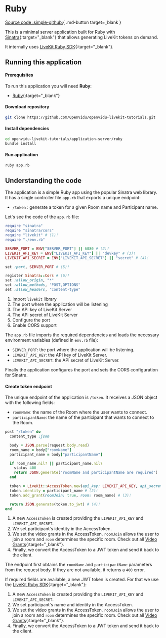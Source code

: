 # Ruby

[Source code :simple-github:](https://github.com/OpenVidu/openvidu-livekit-tutorials/tree/master/application-server/ruby){ .md-button target=\_blank }

This is a minimal server application built for Ruby with [Sinatra](https://sinatrarb.com/){:target="\_blank"} that allows generating LiveKit tokens on demand.

It internally uses [LiveKit Ruby SDK](https://github.com/livekit/server-sdk-ruby){:target="\_blank"}.

## Running this application

#### Prerequisites

To run this application you will need **Ruby**:

- [Ruby](https://www.ruby-lang.org/en/downloads/){:target="\_blank"}

#### Download repository

```bash
git clone https://github.com/OpenVidu/openvidu-livekit-tutorials.git
```

#### Install dependencies

```bash
cd openvidu-livekit-tutorials/application-server/ruby
bundle install
```

#### Run application

```bash
ruby app.rb
```

## Understanding the code

The application is a simple Ruby app using the popular Sinatra web library. It has a single controller file `app.rb` that exports a unique endpoint:

- `/token` : generate a token for a given Room name and Participant name.

Let's see the code of the `app.rb` file:

```ruby title="<a href='https://github.com/OpenVidu/openvidu-livekit-tutorials/blob/master/application-server/ruby/app.rb#L1-L15' target='_blank'>app.rb</a>" linenums="1"
require "sinatra"
require "sinatra/cors"
require "livekit" # (1)!
require "./env.rb"

SERVER_PORT = ENV["SERVER_PORT"] || 6080 # (2)!
LIVEKIT_API_KEY = ENV["LIVEKIT_API_KEY"] || "devkey" # (3)!
LIVEKIT_API_SECRET = ENV["LIVEKIT_API_SECRET"] || "secret" # (4)!

set :port, SERVER_PORT # (5)!

register Sinatra::Cors # (6)!
set :allow_origin, "*"
set :allow_methods, "POST,OPTIONS"
set :allow_headers, "content-type"
```

1. Import `livekit` library
2. The port where the application will be listening
3. The API key of LiveKit Server
4. The API secret of LiveKit Server
5. Configure the port
6. Enable CORS support

The `app.rb` file imports the required dependencies and loads the necessary environment variables (defined in `env.rb` file):

- `SERVER_PORT`: the port where the application will be listening.
- `LIVEKIT_API_KEY`: the API key of LiveKit Server.
- `LIVEKIT_API_SECRET`: the API secret of LiveKit Server.

Finally the application configures the port and sets the CORS configuration for Sinatra.

#### Create token endpoint

The unique endpoint of the application is `/token`. It receives a JSON object with the following fields:

- `roomName`: the name of the Room where the user wants to connect.
- `participantName`: the name of the participant that wants to connect to the Room.

```ruby title="<a href='https://github.com/OpenVidu/openvidu-livekit-tutorials/blob/master/application-server/ruby/app.rb#L17-L34' target='_blank'>app.rb</a>" linenums="17"
post "/token" do
  content_type :json

  body = JSON.parse(request.body.read)
  room_name = body["roomName"]
  participant_name = body["participantName"]

  if room_name.nil? || participant_name.nil?
    status 400
    return JSON.generate("roomName and participantName are required")
  end

  token = LiveKit::AccessToken.new(api_key: LIVEKIT_API_KEY, api_secret: LIVEKIT_API_SECRET) # (1)!
  token.identity = participant_name # (2)!
  token.add_grant(roomJoin: true, room: room_name) # (3)!

  return JSON.generate(token.to_jwt) # (4)!
end
```

1. A new `AccessToken` is created providing the `LIVEKIT_API_KEY` and `LIVEKIT_API_SECRET`.
2. We set participant's identity in the AccessToken.
3. We set the video grants in the AccessToken. `roomJoin` allows the user to join a room and `room` determines the specific room. Check out all [Video Grants](https://docs.livekit.io/realtime/concepts/authentication/#Video-grant){:target="\_blank"}.
4. Finally, we convert the AccessToken to a JWT token and send it back to the client.

The endpoint first obtains the `roomName` and `participantName` parameters from the request body. If they are not available, it returns a `400` error.

If required fields are available, a new JWT token is created. For that we use the [LiveKit Ruby SDK](https://github.com/livekit/server-sdk-ruby){:target="\_blank"}:

1. A new `AccessToken` is created providing the `LIVEKIT_API_KEY` and `LIVEKIT_API_SECRET`.
2. We set participant's name and identity in the AccessToken.
3. We set the video grants in the AccessToken. `roomJoin` allows the user to join a room and `room` determines the specific room. Check out all [Video Grants](https://docs.livekit.io/realtime/concepts/authentication/#Video-grant){:target="\_blank"}.
4. Finally, we convert the AccessToken to a JWT token and send it back to the client.
